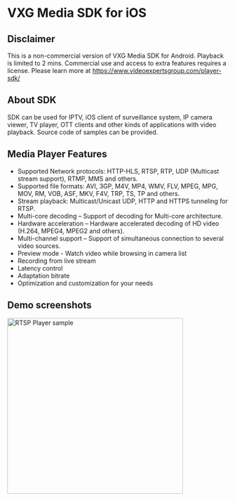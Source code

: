 # VXG Media SDK for iOS

## Disclaimer
This is a non-commercial version of VXG Media SDK for Android. Playback is limited to 2 mins.
Commercial use and access to extra features requires a license. Please learn more at https://www.videoexpertsgroup.com/player-sdk/

## About SDK
SDK can be used for IPTV, iOS client of surveillance system, IP camera viewer, TV player, OTT clients and other kinds of applications 
with video playback. Source code of samples can be provided.

## Media Player Features
   * Supported Network protocols: HTTP-HLS, RTSP, RTP, UDP (Multicast stream support), RTMP, MMS and others.
   * Supported file formats: AVI, 3GP, M4V, MP4, WMV, FLV, MPEG, MPG, MOV, RM, VOB, ASF, MKV, F4V, TRP, TS, TP and others.
   * Stream playback: Multicast/Unicast UDP, HTTP and HTTPS tunneling for RTSP.
   * Multi-core decoding – Support of decoding for Multi-core architecture.
   * Hardware acceleration – Hardware accelerated decoding of HD video (H.264, MPEG4, MPEG2 and others).
   * Multi-channel support – Support of simultaneous connection to several video sources.
   * Preview mode - Watch video while browsing in camera list
   * Recording from live stream
   * Latency control
   * Adaptation bitrate
   * Optimization and customization for your needs
   
## Demo screenshots
<img src="http://www.videoexpertsgroup.com/git/iphone_rtsp.png" alt="RTSP Player sample" width="400">
